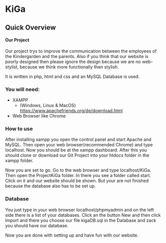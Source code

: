 # KiGa
## Quick Overview
#### Our Project
Our project trys to improve the communication between the employees of the Kindergarden and the parents. Also if you think that our website is poorly designed then please ignore the design because we are no web-stylist, because we think more functionally then stylish.

It is written in php, html and css and an MySQL Database is used.

### You will need:

- XAMPP
  -  (Windows, Linux & MacOS) https://www.apachefriends.org/de/download.html
- Web Browser like Chrome


### How to use
After installing xampp you open the control panel and start Apache and MySQL. Then open your web browser(recommended Chrome) and type localhost. Now you should be at the xampp dashboard. After this you should clone or download our Git Project into your htdocs folder in the xampp folder.

Now you are set to go. Go to the web browser and type localhost/KiGa. Then open the ProjectKiGa folder. In there you see a folder called start. Click on it and our website should be shown. But your are not finished because the database also has to be set up.

### Database
You just type in your web browser localhost/phpmyadmin and on the left side there is a list of your databases. Click an the button New and then click Import and there you choose our file kigaDB.sql in the Database and zack you should have our database.

Now you are done with setting up and have fun with our website.
